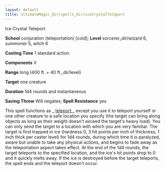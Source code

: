 ```yaml
---
layout: default
title: ultimateMagic_dir/spells_dir/iceCrystalTeleport
---
```

Ice Crystal Teleport

**School** conjuration (teleportation) [cold]; **Level** sorcerer_dir/wizard 6, summoner 5, witch 6

**Casting Time** 1 standard action

**Components** V

**Range** long (400 ft. + 40 ft._dir/level)

**Target** one creature

**Duration** 1d4 rounds and instantaneous

**Saving Throw** Will negates; **Spell Resistance** yes

This spell functions as _ [teleport](../spells_dir/teleport#_teleport)_, except you use it to teleport yourself or one other creature to a safe location you specify (the target can bring along objects as long as their weight doesn't exceed the target's heavy load). You can only send the target to a location with which you are very familiar. The target is first trapped in ice (hardness 0, 3 hit points per inch of thickness, 1 inch thick per caster level) for 1d4 rounds, during which time it is paralyzed, aware but unable to take any physical actions, and begins to fade away as the teleportation aspect takes effect. At the end of the 1d4 rounds, the target teleports to the specified location, and the ice's hit points drop to 0 and it quickly melts away. If the ice is destroyed before the target teleports, the spell ends and the teleport doesn't occur.

